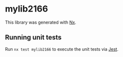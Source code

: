 # mylib2166

This library was generated with [Nx](https://nx.dev).

## Running unit tests

Run `nx test mylib2166` to execute the unit tests via [Jest](https://jestjs.io).
